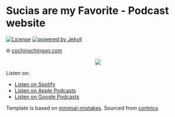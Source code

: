 # Sucias are my Favorite - Podcast website

[![License](https://img.shields.io/badge/License-Apache%202.0-blue)](https://opensource.org/licenses/Apache-2.0) [![powered by Jekyll](https://img.shields.io/badge/powered_by-Jekyll-red.svg)](https://jekyllrb.com/)

🌐 [cochinochingon.com](https://cochinochingon.com)

<p align="center">
    <img src="https://i.imgur.com/uAqrYJ5.png">
</p>

Listen on:
* <i class="fab fa-spotify"></i> [Listen on Spotify](https://open.spotify.com/show/4jV6Yoz7D38sZJlYMzJm3k?si=AL3ske_0R_CKlEScMhYhug)
* <i class="fas fa-podcast"></i> [Listen on Apple Podcasts](https://podcasts.apple.com/us/podcast/the-developers-bakery/id1542849034)
* <i class="fab fa-google-play"></i> [Listen on Google Podcasts](https://podcasts.google.com/feed/aHR0cHM6Ly90aGViYWtlcnkuZGV2L3BvZGNhc3QueG1s)

Template is based on [minimal-mistakes](https://github.com/mmistakes/minimal-mistakes/).
Sourced from [cortnico](https://github.com/cortinico/thebakery)
